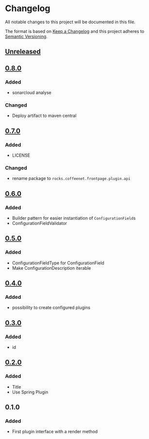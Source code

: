# Changelog
All notable changes to this project will be documented in this file.

The format is based on [Keep a Changelog](http://keepachangelog.com/en/1.0.0/)
and this project adheres to [Semantic Versioning](http://semver.org/spec/v2.0.0.html).

## [Unreleased]


## [0.8.0]
### Added
- sonarcloud analyse

### Changed
- Deploy artifact to maven central


## [0.7.0]
### Added
- LICENSE

### Changed
- rename package to `rocks.coffeenet.frontpage.plugin.api`


## [0.6.0]
### Added
- Builder pattern for easier instantiation of `ConfigurationField`s
- ConfigurationFieldValidator


## [0.5.0]
### Added
- ConfigurationFieldType for ConfigurationField
- Make ConfigurationDescription iterable


## [0.4.0]
### Added
- possibility to create configured plugins


## [0.3.0]
### Added
- id


## [0.2.0]
### Added
- Title
- Use Spring Plugin


## 0.1.0
### Added
- First plugin interface with a render method


[Unreleased]: https://github.com/coffeenet/coffeenet-frontpage-plugin-api/compare/0.8.0...HEAD
[0.8.0]: https://github.com/coffeenet/coffeenet-frontpage-plugin-api/compare/0.7.0...0.8.0
[0.7.0]: https://github.com/coffeenet/coffeenet-frontpage-plugin-api/compare/0.6.0...0.7.0
[0.6.0]: https://github.com/coffeenet/coffeenet-frontpage-plugin-api/compare/0.5.0...0.6.0
[0.5.0]: https://github.com/coffeenet/coffeenet-frontpage-plugin-api/compare/0.4.0...0.5.0
[0.4.0]: https://github.com/coffeenet/coffeenet-frontpage-plugin-api/compare/0.3.0...0.4.0
[0.3.0]: https://github.com/coffeenet/coffeenet-frontpage-plugin-api/compare/0.2.0...0.3.0
[0.2.0]: https://github.com/coffeenet/coffeenet-frontpage-plugin-api/compare/0.1.0...0.2.0
